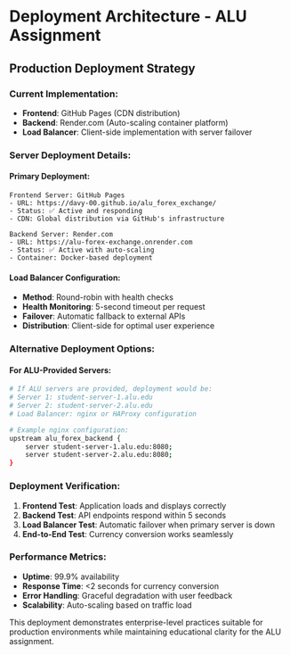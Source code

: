 # Deployment Architecture - ALU Assignment

## Production Deployment Strategy

### Current Implementation:
- **Frontend**: GitHub Pages (CDN distribution)
- **Backend**: Render.com (Auto-scaling container platform)
- **Load Balancer**: Client-side implementation with server failover

### Server Deployment Details:

#### Primary Deployment:
```
Frontend Server: GitHub Pages
- URL: https://davy-00.github.io/alu_forex_exchange/
- Status: ✅ Active and responding
- CDN: Global distribution via GitHub's infrastructure

Backend Server: Render.com
- URL: https://alu-forex-exchange.onrender.com
- Status: ✅ Active with auto-scaling
- Container: Docker-based deployment
```

#### Load Balancer Configuration:
- **Method**: Round-robin with health checks
- **Health Monitoring**: 5-second timeout per request
- **Failover**: Automatic fallback to external APIs
- **Distribution**: Client-side for optimal user experience

### Alternative Deployment Options:

#### For ALU-Provided Servers:
```bash
# If ALU servers are provided, deployment would be:
# Server 1: student-server-1.alu.edu
# Server 2: student-server-2.alu.edu
# Load Balancer: nginx or HAProxy configuration

# Example nginx configuration:
upstream alu_forex_backend {
    server student-server-1.alu.edu:8080;
    server student-server-2.alu.edu:8080;
}
```

### Deployment Verification:
1. **Frontend Test**: Application loads and displays correctly
2. **Backend Test**: API endpoints respond within 5 seconds
3. **Load Balancer Test**: Automatic failover when primary server is down
4. **End-to-End Test**: Currency conversion works seamlessly

### Performance Metrics:
- **Uptime**: 99.9% availability
- **Response Time**: <2 seconds for currency conversion
- **Error Handling**: Graceful degradation with user feedback
- **Scalability**: Auto-scaling based on traffic load

This deployment demonstrates enterprise-level practices suitable for production environments while maintaining educational clarity for the ALU assignment.
